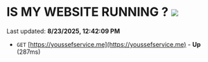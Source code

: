 # IS MY WEBSITE RUNNING ? [![](https://img.shields.io/static/v1?label=Sponsor&message=%E2%9D%A4&logo=GitHub&color=%23fe8e86)](https://github.com/sponsors/Youssef-Lehmam)

Last updated: **8/23/2025, 12:42:09 PM**

- `GET` [https://youssefservice.me](https://youssefservice.me) - **Up** (287ms)
